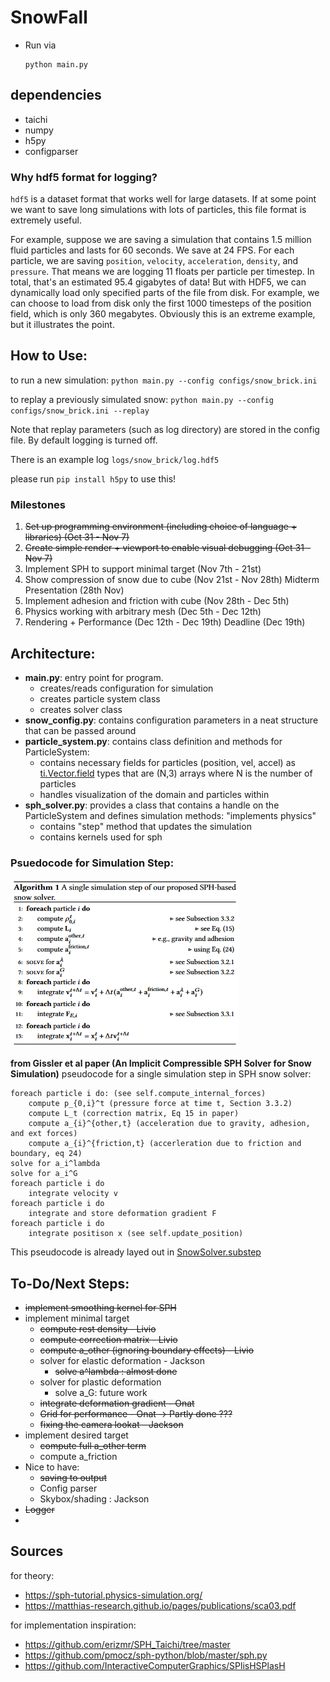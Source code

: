 # SnowFall
- Run via
    ```
    python main.py
    ```

## dependencies
- taichi
- numpy
- h5py
- configparser

### Why hdf5 format for logging?
`hdf5` is a dataset format that works well for large datasets. If at some point we want to save long simulations with lots of particles, this file format is extremely useful.

For example, suppose we are saving a simulation that contains 1.5 million fluid particles and lasts for 60 seconds. We save at 24 FPS. For each particle, we are saving `position`, `velocity`, `acceleration`, `density`, and `pressure`. That means we are logging 11 floats per particle per timestep. In total, that's an estimated 95.4 gigabytes of data! But with HDF5, we can dynamically load only specified parts of the file from disk. For example, we can choose to load from disk only the first 1000 timesteps of the position field, which is only 360 megabytes. Obviously this is an extreme example, but it illustrates the point.

## How to Use:
to run a new simulation:
`python main.py --config configs/snow_brick.ini`

to replay a previously simulated snow:
`python main.py --config configs/snow_brick.ini --replay`

Note that replay parameters (such as log directory) are stored in the config file. By default logging is turned off.

There is an example log `logs/snow_brick/log.hdf5`

please run `pip install h5py` to use this!

### Milestones
1. ~~Set up programming environment (including choice of language + libraries) (Oct 31 - Nov 7)~~
2. ~~Create simple render + viewport to enable visual debugging (Oct 31 - Nov 7)~~
3. Implement SPH to support minimal target (Nov 7th - 21st) 
4. Show compression of snow due to cube (Nov 21st - Nov 28th)
Midterm Presentation (28th Nov)
5. Implement adhesion and friction with cube (Nov 28th - Dec 5th)
6. Physics working with arbitrary mesh (Dec 5th - Dec 12th)
7. Rendering + Performance (Dec 12th - Dec 19th)
Deadline (Dec 19th)


## Architecture:
- **main.py**: entry point for program.
    - creates/reads configuration for simulation
    - creates particle system class
    - creates solver class
- **snow_config.py**: contains configuration parameters in a neat structure that can be passed around
- **particle_system.py**: contains class definition and methods for ParticleSystem:
    - contains necessary fields for particles (position, vel, accel) as [ti.Vector.field](https://docs.taichi-lang.org/docs/field#vector-fields) types that are (N,3) arrays where N is the number of particles
    - handles visualization of the domain and particles within
- **sph_solver.py**: provides a class that contains a handle on the ParticleSystem and defines simulation methods: "implements physics"
    - contains "step" method that updates the simulation
    - contains kernels used for sph

### Psuedocode for Simulation Step:
![algorithm_outline](images/algorithm_outline.png)

**from Gissler et al paper (An Implicit Compressible SPH Solver for Snow Simulation)**
pseudocode for a single simulation step in SPH snow solver:
```
foreach particle i do: (see self.compute_internal_forces)
    compute p_{0,i}^t (pressure force at time t, Section 3.3.2)
    compute L_t (correction matrix, Eq 15 in paper)
    compute a_{i}^{other,t} (acceleration due to gravity, adhesion, and ext forces)
    compute a_{i}^{friction,t} (accerleration due to friction and boundary, eq 24)
solve for a_i^lambda
solve for a_i^G
foreach particle i do
    integrate velocity v
foreach particle i do 
    integrate and store deformation gradient F
foreach particle i do
    integrate positison x (see self.update_position)
```
This pseudocode is already layed out in [SnowSolver.substep](sph_solver.py)
## To-Do/Next Steps:
- ~~implement smoothing kernel for SPH~~
- implement minimal target
    - ~~compute rest density - Livio~~
    - ~~compute correction matrix - Livio~~
    - ~~compute a_other (ignoring boundary effects) - Livio~~
    - solver for elastic deformation - Jackson
        - ~~solve a^lambda : almost done~~
    - solver for plastic deformation
        - solve a_G: future work
    - ~~integrate deformation gradient - Onat~~
    - ~~Grid for performance - Onat -> Partly done ???~~
    - ~~fixing the camera lookat - Jackson~~
- implement desired target
    - ~~compute full a_other term~~
    - compute a_friction
- Nice to have:
    - ~~saving to output~~
    - Config parser
    - Skybox/shading : Jackson
- ~~Logger~~
- 

## Sources
for theory:
- https://sph-tutorial.physics-simulation.org/
- https://matthias-research.github.io/pages/publications/sca03.pdf 


for implementation inspiration:
- https://github.com/erizmr/SPH_Taichi/tree/master
- https://github.com/pmocz/sph-python/blob/master/sph.py
- https://github.com/InteractiveComputerGraphics/SPlisHSPlasH
